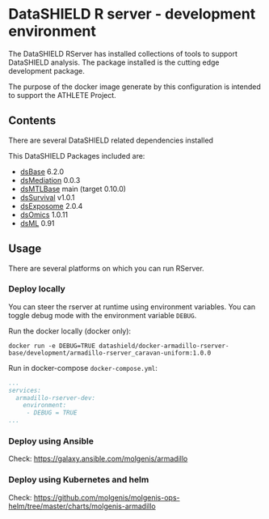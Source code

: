 # DataSHIELD R server - development environment
The DataSHIELD RServer has installed collections of tools to support DataSHIELD analysis. The package installed is the cutting edge development package.

The purpose of the docker image generate by this configuration is intended to support the ATHLETE Project.

## Contents
There are several DataSHIELD related dependencies installed

This DataSHIELD Packages included are:
- [dsBase](https://github.com/datashield/dsBase/tree/6.2.0) 6.2.0
- [dsMediation](https://github.com/datashield/dsMediation/tree/0.0.3) 0.0.3
- [dsMTLBase](https://github.com/transbioZI/dsMTLBase/tree/main) main (target 0.10.0)
- [dsSurvival](https://github.com/neelsoumya/dsSurvival/tree/v1.0.1) v1.0.1
- [dsExposome](https://github.com/isglobal-brge/dsExposome/tree/2.0.4) 2.0.4
- [dsOmics](https://github.com/isglobal-brge/dsOmics/tree/1.0.11) 1.0.11
- [dsML](https://github.com/isglobal-brge/dsML/tree/0.91) 0.91

## Usage
There are several platforms on which you can run RServer.

### Deploy locally
You can steer the rserver at runtime using environment variables. You can toggle debug mode with the environment variable `DEBUG`.

Run the docker locally (docker only):

`docker run -e DEBUG=TRUE datashield/docker-armadillo-rserver-base/development/armadillo-rserver_caravan-uniform:1.0.0`

Run in docker-compose `docker-compose.yml`:

```yaml
...
services:
  armadillo-rserver-dev:
    environment: 
     - DEBUG = TRUE
...
```

### Deploy using Ansible

Check: https://galaxy.ansible.com/molgenis/armadillo

### Deploy using Kubernetes and helm

Check: https://github.com/molgenis/molgenis-ops-helm/tree/master/charts/molgenis-armadillo
